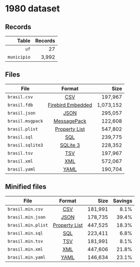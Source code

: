# 1980 dataset

## Records

|       Table | Records |
| -----------:| -------:|
|        `uf` |      27 |
| `municipio` |   3,992 |

## Files

| File             | Format                                                                                 |      Size |
| ---------------- |:--------------------------------------------------------------------------------------:| ---------:|
| `brasil.csv`     | [CSV](https://en.wikipedia.org/wiki/Comma-separated_values)                            |   197,967 |
| `brasil.fdb`     | [Firebird Embedded](https://en.wikipedia.org/wiki/Embedded_database#Firebird_Embedded) | 1,073,152 |
| `brasil.json`    | [JSON](https://en.wikipedia.org/wiki/JSON)                                             |   295,057 |
| `brasil.msgpack` | [MessagePack](https://en.wikipedia.org/wiki/MessagePack)                               |   122,608 |
| `brasil.plist`   | [Property List](https://en.wikipedia.org/wiki/Property_list)                           |   547,802 |
| `brasil.sql`     | [SQL](https://en.wikipedia.org/wiki/SQL)                                               |   239,775 |
| `brasil.sqlite3` | [SQLite 3](https://en.wikipedia.org/wiki/SQLite)                                       |   228,352 |
| `brasil.tsv`     | [TSV](https://en.wikipedia.org/wiki/Tab-separated_values)                              |   197,967 |
| `brasil.xml`     | [XML](https://en.wikipedia.org/wiki/XML)                                               |   572,067 |
| `brasil.yaml`    | [YAML](https://en.wikipedia.org/wiki/YAML)                                             |   190,704 |

## Minified files

| File               | Format                                                       |      Size | Savings |
| ------------------ |:------------------------------------------------------------:| ---------:| -------:|
| `brasil.min.csv`   | [CSV](https://en.wikipedia.org/wiki/Comma-separated_values)  |   181,991 |    8.1% |
| `brasil.min.json`  | [JSON](https://en.wikipedia.org/wiki/JSON)                   |   178,735 |   39.4% |
| `brasil.min.plist` | [Property List](https://en.wikipedia.org/wiki/Property_list) |   447,525 |   18.3% |
| `brasil.min.sql`   | [SQL](https://en.wikipedia.org/wiki/SQL)                     |   223,411 |    6.8% |
| `brasil.min.tsv`   | [TSV](https://en.wikipedia.org/wiki/Tab-separated_values)    |   181,991 |    8.1% |
| `brasil.min.xml`   | [XML](https://en.wikipedia.org/wiki/XML)                     |   447,606 |   21.8% |
| `brasil.min.yaml`  | [YAML](https://en.wikipedia.org/wiki/YAML)                   |   146,634 |   23.1% |
